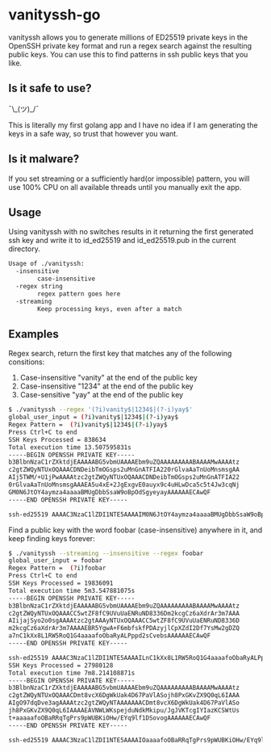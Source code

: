 # vanityssh-go
vanityssh allows you to generate millions of ED25519 private keys in the OpenSSH private key format and run a regex search against the resulting public keys. You can use this to find patterns in ssh public keys that you like.

## Is it safe to use?
¯\\\_(ツ)\_/¯

This is literally my first golang app and I have no idea if I am generating the keys in a safe way, so trust that however you want.

## Is it malware?
If you set streaming or a sufficiently hard(or impossible) pattern, you will use 100% CPU on all available threads until you manually exit the app.

## Usage

Using vanityssh with no switches results in it returning the first generated ssh key and write it to id_ed25519 and id_ed25519.pub in the current directory.

```bash
Usage of ./vanityssh:
  -insensitive
        case-insensitive
  -regex string
        regex pattern goes here
  -streaming
        Keep processing keys, even after a match
```

## Examples

Regex search, return the first key that matches any of the following consitions:
  1. Case-insensitive "vanity" at the end of the public key
  1. Case-insensitive "1234" at the end of the public key
  1. Case-sensitive "yay" at the end of the public key

```bash
$ ./vanityssh --regex '(?i)vanity$|1234$|(?-i)yay$'
global_user_input = (?i)vanity$|1234$|(?-i)yay$
Regex Pattern =  (?i)vanity$|1234$|(?-i)yay$
Press Ctrl+C to end
SSH Keys Processed = 838634
Total execution time 13.507595831s
-----BEGIN OPENSSH PRIVATE KEY-----
b3BlbnNzaC1rZXktdjEAAAAABG5vbmUAAAAEbm9uZQAAAAAAAAABAAAAMwAAAAtz
c2gtZWQyNTUxOQAAACDNDeibTmOGsps2uMnGnATFIA220rGlvaAaTnUoMnsmsgAA
AIj5TWM/+U1jPwAAAAtzc2gtZWQyNTUxOQAAACDNDeibTmOGsps2uMnGnATFIA22
0rGlvaAaTnUoMnsmsgAAAEA5u4xE+2JgExgvE0auyx9c4uHLwDca5c5t4Jw3cqNj
GM0N6JtOY4aymza4aaaaBMUgDbbSsaW9oBpOdSgyeyayAAAAAAECAwQF
-----END OPENSSH PRIVATE KEY-----

ssh-ed25519 AAAAC3NzaC1lZDI1NTE5AAAAIM0N6JtOY4aymza4aaaaBMUgDbbSsaW9oBpOdSgyeyay
```

Find a public key with the word foobar (case-insensitive) anywhere in it, and keep finding keys forever:
```bash
$ ./vanityssh --streaming --insensitive --regex foobar
global_user_input = foobar
Regex Pattern =  (?i)foobar
Press Ctrl+C to end
SSH Keys Processed = 19836091
Total execution time 5m3.547881075s
-----BEGIN OPENSSH PRIVATE KEY-----
b3BlbnNzaC1rZXktdjEAAAAABG5vbmUAAAAEbm9uZQAAAAAAAAABAAAAMwAAAAtz
c2gtZWQyNTUxOQAAACC5wtZF8fC9UVuUaENRuND8336Dm2kcgCz6aXdrAr3m7AAA
AIijajSyo2o0sgAAAAtzc2gtAAAyNTUxOQAAACC5wtZF8fC9UVuUaENRuND8336D
m2kcgCz6aXdrAr3m7AAAAEBR5YgwA+F6mbfskfPDAzyjlCpXZdI2Df7YsMw2gDZQ
a7nC1kXx8L1RW5RoQ1G4aaaafoObaRyALPppd2sCvebsAAAAAAECAwQF
-----END OPENSSH PRIVATE KEY-----

ssh-ed25519 AAAAC3NzaC1lZDI1NTE5AAAAILnC1kXx8L1RW5RoQ1G4aaaafoObaRyALPppd2sCvebs
SSH Keys Processed = 27980128
Total execution time 7m8.214108871s
-----BEGIN OPENSSH PRIVATE KEY-----
b3BlbnNzaC1rZXktdjEAAAAABG5vbmUAAAAEbm9uZQAAAAAAAAABAAAAMwAAAAtz
c2gtZWQyNTUxOQAAACDmt8vcX6DgWkUak4D67PaVlASojh8PxGKvZX9Q0qL6IAAA
AIgO97dqDve3agAAAAtzc2gtZWQyNTAAAAAAACDmt8vcX6DgWkUak4D67PaVlASo
jh8PxGKvZX9Q0qL6IAAAAEAVNWLWKspejduNdkMkipu/JgJVKTcgIYIazKCSWtUs
t+aaaaafoOBaRRqTgPrs9pWUBKiOHw/EYq9lf1DSovogAAAAAAECAwQF
-----END OPENSSH PRIVATE KEY-----

ssh-ed25519 AAAAC3NzaC1lZDI1NTE5AAAAIOaaaafoOBaRRqTgPrs9pWUBKiOHw/EYq9lf1DSovog

```
